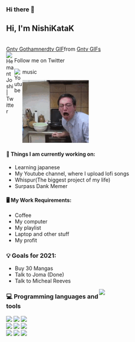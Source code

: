 ### Hi there 👋
<h2> Hi, I'm NishiKataK</h2>
<br/>

<div class="tenor-gif-embed" data-postid="18579755" data-share-method="host" data-aspect-ratio="1.50235" data-width="100%"><a href="https://tenor.com/view/gntv-gothamnerdtv-gothamnerd-pink-guy-pink-guy-gun-gif-18579755">Gntv Gothamnerdtv GIF</a>from <a href="https://tenor.com/search/gntv-gifs">Gntv GIFs</a></div> <script type="text/javascript" async src="https://tenor.com/embed.js"></script>

<a href="https://twitter.com/caffained">
  <img align="left" alt="Hemant Joshi| Twitter" width="22px" src="https://www.vectorlogo.zone/logos/twitter/twitter-official.svg" />
</a><p> Follow me on Twitter </p>

<a href="https://www.youtube.com/channel/UCBael5qtJCT3qSBGhTX_eyQ">
  <img align="left" alt="Youtube" width="22px" src="https://www.vectorlogo.zone/logos/youtube/youtube-icon.svg" />
</a><p> music </p>


<img src="https://github.com/NishikataK/NishikataK/blob/main/giphy.gif">


#### 🌱 Things I am currently working on: 
- Learning japanese
- My Youtube channel, where I upload lofi songs
- Whispur(The biggest project of my life)
- Surpass Dank Memer

#### 🖥️ My Work Requirements:
- Coffee
- My computer
- My playlist
- Laptop and other stuff
- My profit
 
 
 
### 💡 Goals for 2021:
- Buy 30 Mangas
- Talk to Joma (Done)
- Talk to Micheal Reeves
<img width="50%" align="right" src="https://github-readme-stats.vercel.app/api?username=NishikataK&show_icons=true&title_color=fff&icon_color=79ff97&text_color=9f9f9f&bg_color=151515" />
 
### :computer: Programming languages and tools
 
<code><img width="10%" src="https://www.vectorlogo.zone/logos/java/java-ar21.svg"></code>
<code><img width="10%" src="https://www.vectorlogo.zone/logos/python/python-ar21.svg"></code>
<code><img width="10%" src="https://www.vectorlogo.zone/logos/linux/linux-ar21.svg"></code>
<br />
<code><img width="10%" src="https://www.vectorlogo.zone/logos/ruby-lang/ruby-lang-ar21.svg"></code>
<code><img width="10%" src="https://www.vectorlogo.zone/logos/mysql/mysql-ar21.svg"></code>
<code><img width="10%" src="https://www.vectorlogo.zone/logos/php/php-ar21.svg"></code>
<br />
<code><img width="10%" src="https://www.vectorlogo.zone/logos/javascript/javascript-ar21.svg"></code>
<code><img width="10%" src="https://www.vectorlogo.zone/logos/kotlinlang/kotlinlang-ar21.svg"></code>
<code><img width="10%" src="https://www.vectorlogo.zone/logos/git-scm/git-scm-ar21.svg"></code>
</p>
 

